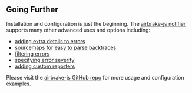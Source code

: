 ## Going Further

Installation and configuration is just the beginning. The [airbrake-js
notifier](https://github.com/airbrake/airbrake-js) supports many other advanced uses and options including:

- [adding extra details to errors](https://github.com/airbrake/airbrake-js#notice-annotations)
- [sourcemaps for easy to parse backtraces](https://github.com/airbrake/airbrake-js#source-map)
- [filtering errors](https://github.com/airbrake/airbrake-js#filtering-errors)
- [specifying error severity](https://github.com/airbrake/airbrake-js#severity)
- [adding custom reporters](https://github.com/airbrake/airbrake-js#custom-reporters)

Please visit the [airbrake-js GitHub repo](https://github.com/airbrake/airbrake-js)
for more usage and configuration examples.
